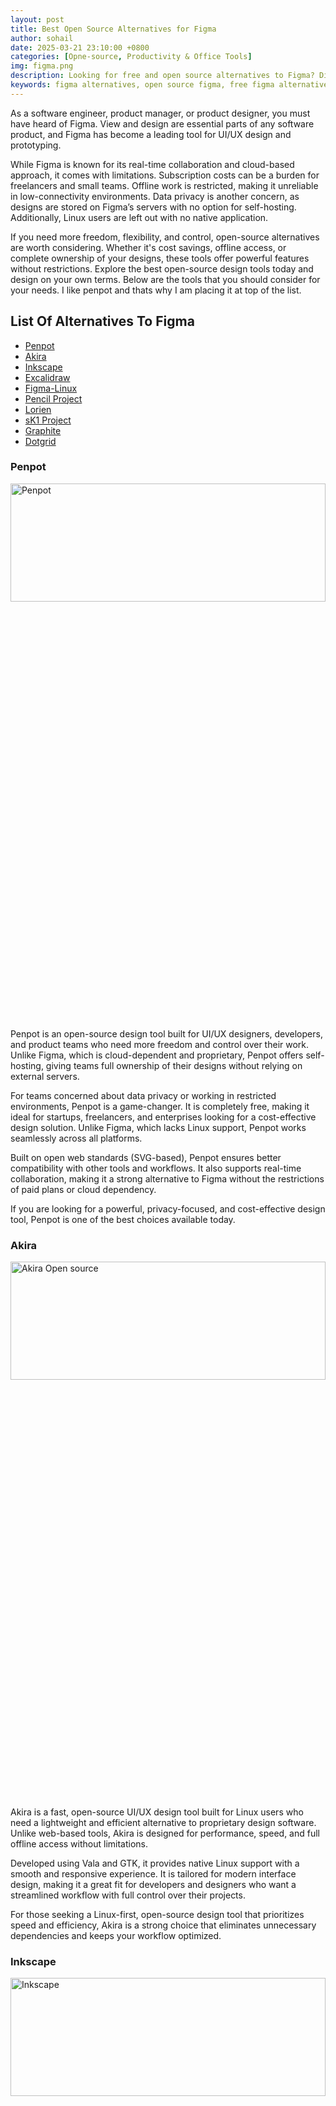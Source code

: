 ```yaml
---
layout: post
title: Best Open Source Alternatives for Figma
author: sohail
date: 2025-03-21 23:10:00 +0800
categories: [Opne-source, Productivity & Office Tools]
img: figma.png
description: Looking for free and open source alternatives to Figma? Discover powerful design tools that rival Figma for UI/UX design, prototyping, and collaboration.
keywords: figma alternatives, open source figma, free figma alternatives, figma open source tools, figma replacement, figma competitor open source, ui design open source, free ui design tools, prototyping tools open source, open source figma clone, figma like software free, figma vs penpot, design collaboration tool free, open source prototyping, figma open source alternative
---
```


<link href="https://cdn.jsdelivr.net/npm/bootstrap@5.0.2/dist/css/bootstrap.min.css" rel="stylesheet" rel="nofollow" rel="noopener noreferrer"/>
<!-- JSON-LD Structured Data -->
<script type="application/ld+json">
{
  "@context": "https://schema.org",
  "@type": "Article",
  "mainEntityOfPage": {
    "@type": "WebPage",
    "@id": "https://reptilebirds.com/alternatives-to-figma/"
  },
  "headline": "Best Open Source Alternatives to Figma for UI/UX Design",
  "image": {
    "@type": "ImageObject",
    "url": "https://reptilebirds.com/assets/img/figma.png",
    "width": 1200,
    "height": 630
  },
  "author": {
    "@type": "Organization",
    "name": "ReptileBirds",
    "url": "https://reptilebirds.com"
  },
  "publisher": {
    "@type": "Organization",
    "name": "ReptileBirds",
    "logo": {
      "@type": "ImageObject",
      "url": "https://reptilebirds.com/assets/img/ReptileBirds.png",
      "width": 300,
      "height": 60
    }
  },
  "datePublished": "2025-03-21T23:10:00+08:00",  // ISO 8601 format with timezone
  "dateModified": "2025-03-21T23:10:00+08:00",     // Same as publish date (update if modified later)
  "description": "Discover free and open source UI/UX design tools that offer great alternatives to Figma. Compare features, pros, and find the best fit for your team or personal projects.",
  "keywords": "Figma alternatives, open source design tools, UI/UX design software, free Figma competitors",
  "articleBody": "This article reviews open source alternatives to Figma, including tools like Penpot, Lunacy, and Akira UX. It compares their collaborative features, platform compatibility, pricing models, and suitability for designers and developers.",
  "speakable": {
    "@type": "SpeakableSpecification",
    "cssSelector": [".article-content"]
  }
}
</script>


As a software engineer, product manager, or product designer, you must have heard of Figma. View and design are essential parts of any software product, and Figma has become a leading tool for UI/UX design and prototyping.

While Figma is known for its real-time collaboration and cloud-based approach, it comes with limitations. Subscription costs can be a burden for freelancers and small teams. Offline work is restricted, making it unreliable in low-connectivity environments. Data privacy is another concern, as designs are stored on Figma’s servers with no option for self-hosting. Additionally, Linux users are left out with no native application.

If you need more freedom, flexibility, and control, open-source alternatives are worth considering. Whether it's cost savings, offline access, or complete ownership of your designs, these tools offer powerful features without restrictions. Explore the best open-source design tools today and design on your own terms.  Below are the tools that you should consider for your needs. I like penpot and thats why I am placing it at top of the list.

## List Of Alternatives To Figma

<ul>
        <li><a href="#penpot">Penpot</a></li>
        <li><a href="#akira">Akira</a></li>
        <li><a href="#inkscape">Inkscape</a></li>
        <li><a href="#excalidraw">Excalidraw</a></li>
        <li><a href="#figma-linux">Figma-Linux</a></li>
        <li><a href="#pencil-project">Pencil Project</a></li>
        <li><a href="#lorien">Lorien</a></li>
        <li><a href="#sk1-project">sK1 Project</a></li>
        <li><a href="#graphite">Graphite</a></li>
        <li><a href="#dotgrid">Dotgrid</a></li>
</ul>

<h3 id="penpot">Penpot</h3>


<img src="/assets/img/penpot.jpeg" alt="Penpot" width="100%" height="22%">


Penpot is an open-source design tool built for UI/UX designers, developers, and product teams who need more freedom and control over their work. Unlike Figma, which is cloud-dependent and proprietary, Penpot offers self-hosting, giving teams full ownership of their designs without relying on external servers.

For teams concerned about data privacy or working in restricted environments, Penpot is a game-changer. It is completely free, making it ideal for startups, freelancers, and enterprises looking for a cost-effective design solution. Unlike Figma, which lacks Linux support, Penpot works seamlessly across all platforms.

Built on open web standards (SVG-based), Penpot ensures better compatibility with other tools and workflows. It also supports real-time collaboration, making it a strong alternative to Figma without the restrictions of paid plans or cloud dependency.

If you are looking for a powerful, privacy-focused, and cost-effective design tool, Penpot is one of the best choices available today.

<h3 id="akira">Akira</h3>

<img src="/assets/img/akira.png" alt="Akira Open source" width="100%" height="22%">

Akira is a fast, open-source UI/UX design tool built for Linux users who need a lightweight and efficient alternative to proprietary design software. Unlike web-based tools, Akira is designed for performance, speed, and full offline access without limitations.

Developed using Vala and GTK, it provides native Linux support with a smooth and responsive experience. It is tailored for modern interface design, making it a great fit for developers and designers who want a streamlined workflow with full control over their projects.

For those seeking a Linux-first, open-source design tool that prioritizes speed and efficiency, Akira is a strong choice that eliminates unnecessary dependencies and keeps your workflow optimized.

<h3 id="inkscape">Inkscape</h3>

<img src="/assets/img/Inkscape.avif" alt="Inkscape" width="100%" height="22%">

Inkscape is a free, open-source vector graphics editor built for designers who need complete control over their work. It is a powerful alternative for UI/UX design, icon creation, and technical illustrations, offering a feature-rich, offline-first experience without the constraints of cloud-based tools.

Unlike web-based design platforms, Inkscape runs locally on Windows, macOS, and Linux, ensuring better performance and full access to your files without internet dependency. It supports SVG as its native format, making it highly compatible with other design tools. With advanced path editing, customizable extensions, and a strong community, it is a solid choice for those who need precision and flexibility in their design workflow.

For designers looking for a powerful, free, and highly customizable vector tool, Inkscape is one of the best options available today.

We also have added some [MS Office Alternatives](/alternative-to-office)

<h3 id="excalidraw">Excalidraw</h3>

<img src="/assets/img/Excalidraw.png" alt="Excalidraw" width="100%" height="22%">

Excalidraw is an open-source whiteboard tool designed for quick wireframing and brainstorming. It provides a hand-drawn style, making sketches feel more natural and informal. Unlike traditional design tools, Excalidraw focuses on speed and simplicity, allowing users to create rough concepts without getting lost in complex features.

It runs directly in the browser, requiring no installation or account signup. It also supports real-time collaboration, making it ideal for teams working remotely. Users can save files locally, ensuring full control over their data. With its minimal interface and offline support, Excalidraw is a great choice for those who need a lightweight, no-frills alternative to structured design tools.

For developers and designers who prefer quick sketching over pixel-perfect precision, Excalidraw makes the process effortless. It lets you drag, drop, and adjust elements on the go, without worrying about layers or rigid constraints. If you need a fast, flexible, and distraction-free way to visualize ideas, Excalidraw is one of the best tools to try.

<h3 id="figma-linux">Figma-Linux</h3>

<img src="/assets/img/Figma-Linux.webp" alt="Figma-Linux" width="100%" height="22%">

Figma-Linux is an unofficial open-source wrapper that allows Linux users to run Figma as a standalone desktop app. While Figma itself does not offer a native Linux version, this project provides a more integrated experience, making it easier to use Figma without relying on a web browser.

It offers better system integration, allowing users to work with native window controls, keyboard shortcuts, and file handling like any other desktop application. Unlike the browser version, it provides better focus and workflow continuity, reducing distractions caused by multiple tabs.

For Linux users who rely on Figma but prefer a dedicated app experience, Figma-Linux is a simple and effective solution. It eliminates the need to keep Figma open in a browser and provides a more fluid, native-like feel without changing the core functionality.

<h3 id="pencil-project">Pencil Project</h3>

<img src="/assets/img/pencil-project.png" alt="pencil-project" width="100%" height="22%">

Pencil Project is a free, open-source wireframing and prototyping tool built for designers and developers who need a quick and lightweight way to create UI mockups. It comes with pre-built UI elements, flowchart tools, and interactive linking, making it easy to design app screens, website layouts, and process diagrams without complex software.

Unlike cloud-based tools, Pencil Project runs entirely offline, giving users full control over their work without requiring an account or internet connection. It supports exporting designs in multiple formats, including PNG, PDF, and even OpenOffice documents, making it flexible for different workflows.

For anyone looking for a simple, no-fuss alternative to heavyweight design software, Pencil Project is a solid choice. It is ideal for quick wireframes, concept testing, and low-fidelity UI design, helping teams visualize ideas without unnecessary complexity.

<h3 id="lorien">Lorien</h3>

<img src="/assets/img/lorien_demo.png" alt="Lorien" width="100%" height="22%">

Lorien is an open-source infinite canvas tool built for sketching, mind mapping, and wireframing. It is designed to be minimal, fast, and distraction-free, making it perfect for designers, developers, and note-takers who prefer a freehand approach to brainstorming and concept design.

Unlike complex design tools, Lorien focuses on simplicity and responsiveness. It runs entirely offline, has low system requirements, and is optimized for pen input, making it a great choice for stylus users and touchscreen devices. Whether you are sketching out an app idea, mapping user flows, or simply jotting down quick notes, Lorien provides an intuitive and lightweight workspace.

For those who need a flexible and unrestricted drawing environment, Lorien offers a fast, fluid, and open-source alternative without unnecessary features slowing things down.

<h3 id="sk1-project">sK1 Project</h3>

<img src="/assets/img/page_sk1_02.png" alt="sK1 Project" width="100%" height="22%">

sK1 Project is an open-source vector graphics editor built for professional print design. Unlike typical UI/UX design tools, sK1 is optimized for CMYK workflow, multi-page layouts, and advanced color management, making it a strong alternative for designers working in publishing, branding, and prepress production.

It supports high-quality PDF output, ICC color profiles, and Pantone colors, ensuring precise color accuracy for print materials. With a clean interface and responsive performance, it provides a lightweight yet powerful experience for graphic designers who need full control over their print projects.

For those looking for a free and open-source solution tailored to print design, sK1 Project is one of the best options available. It eliminates subscription fees and restrictive file formats, giving designers more freedom and flexibility in their workflow.

<h3 id="graphite">Graphite</h3>

<img src="/assets/img/Graphite.jpg" alt="Graphite" width="100%" height="22%">

Graphite is an open-source vector graphics editor that introduces non-destructive editing and procedural design, setting it apart from traditional design tools. It is built for UI/UX designers, digital illustrators, and graphic artists who want more control and flexibility in their workflow.

Unlike standard vector tools, Graphite allows users to edit shapes and effects dynamically without permanently altering the original design. It supports layered editing, procedural workflows, and parametric adjustments, making it a powerful option for those who work with complex designs and reusable assets.

Though still in early development, Graphite has the potential to become a game-changer in open-source design. For designers looking for a next-generation vector editor with non-destructive workflows, Graphite is worth keeping an eye on.

<h3 id="dotgrid">Dotgrid</h3>

<img src="/assets/img/Dotgrid.jpg" alt="Dotgrid" width="100%" height="22%">

Dotgrid is a minimalist vector drawing tool designed for creating precise geometric designs and icons. It is built for designers who prefer a lightweight and efficient workflow without the clutter of traditional design software.

With a grid-based approach, Dotgrid makes it easy to create sharp, symmetrical, and structured designs. It focuses on precision rather than freehand drawing, making it an excellent choice for logos, symbols, and pixel-perfect vector art. The interface is simple and distraction-free, allowing users to focus on the design itself without unnecessary tools getting in the way.

For those who need a fast, no-frills vector editor that prioritizes clean and structured design, Dotgrid is a great alternative. It is open-source, runs offline, and is perfect for designers who prefer a direct and efficient approach to vector illustration.

## Conclusion

We have explored some open source alternatives to Figma. No doubt Figma is feature rich tool but the tools we explored above have also their unique strengths. Choose the tool or multiple that must fulfil your needs. If you do not want to use or give a try to all but specific, I will ask you to give a try to Penpot and Excalidraw.

If you know some tools, that I have missed, tell me I will exxplore and add here. Write me if you need any open source solution for your specific business need, I will give you the information that I have, with research and analysis.

## Also Check

[MS Office Alternatives](/alternative-to-office)

[Excel CSV Converter](/excel-csv-converter)

[JSON Converter](/json-converter)

[XML Converter](/xml-converter)

[PDF & Image Converter](/pdf-image-converter)

[File Compressor](/file-compressor)

[Meta Data Remover](/meta-data-remover)

[Image Redactor](/image-redactor)

[Create Video from Image & Audio](/create-video-from-image-and-audio)

[Markdown Editor](/md-editor)

[Diff Checker](/diff-checker)
